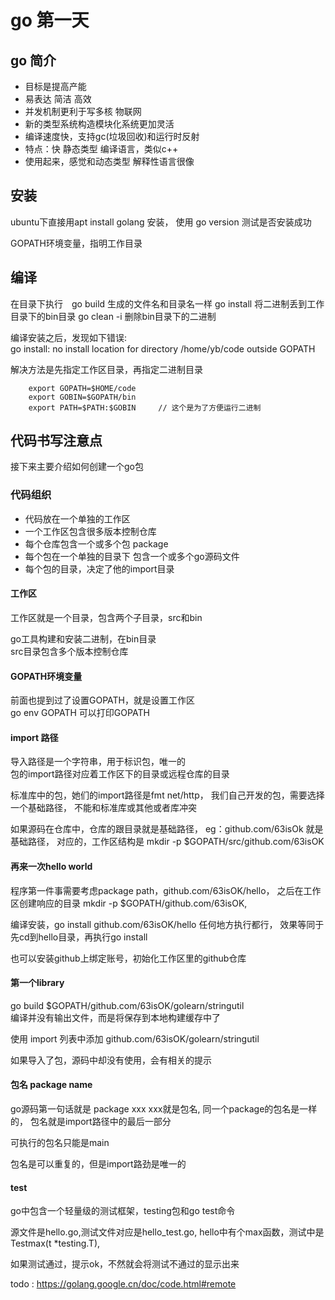# go 第一天

## go 简介
  
- 目标是提高产能
- 易表达 简洁 高效
- 并发机制更利于写多核 物联网
- 新的类型系统构造模块化系统更加灵活
- 编译速度快，支持gc(垃圾回收)和运行时反射
- 特点：快 静态类型 编译语言，类似c++
- 使用起来，感觉和动态类型 解释性语言很像

## 安装

ubuntu下直接用apt install golang 安装，
使用 go version 测试是否安装成功

GOPATH环境变量，指明工作目录

## 编译

在目录下执行　go build 生成的文件名和目录名一样
go install 将二进制丢到工作目录下的bin目录
go clean -i 删除bin目录下的二进制

编译安装之后，发现如下错误:  
go install: no install location for directory /home/yb/code outside GOPATH

解决方法是先指定工作区目录，再指定二进制目录
```shell
    export GOPATH=$HOME/code
    export GOBIN=$GOPATH/bin
    export PATH=$PATH:$GOBIN     // 这个是为了方便运行二进制
```

## 代码书写注意点

接下来主要介绍如何创建一个go包

### 代码组织

- 代码放在一个单独的工作区
- 一个工作区包含很多版本控制仓库
- 每个仓库包含一个或多个包 package
- 每个包在一个单独的目录下 包含一个或多个go源码文件 
- 每个包的目录，决定了他的import目录

#### 工作区

工作区就是一个目录，包含两个子目录，src和bin

go工具构建和安装二进制，在bin目录  
src目录包含多个版本控制仓库

#### GOPATH环境变量

前面也提到过了设置GOPATH，就是设置工作区  
go env GOPATH 可以打印GOPATH

#### import 路径

导入路径是一个字符串，用于标识包，唯一的  
包的import路径对应着工作区下的目录或远程仓库的目录

标准库中的包，她们的import路径是fmt net/http，
我们自己开发的包，需要选择一个基础路径，
不能和标准库或其他或者库冲突

如果源码在仓库中，仓库的跟目录就是基础路径，
eg：github.com/63isOk 就是基础路径，
对应的，工作区结构是 mkdir -p $GOPATH/src/github.com/63isOK

#### 再来一次hello world

程序第一件事需要考虑package path，github.com/63isOK/hello，
之后在工作区创建响应的目录 mkdir -p $GOPATH/github.com/63isOK,

编译安装，go install github.com/63isOK/hello 任何地方执行都行，
效果等同于先cd到hello目录，再执行go install

也可以安装github上绑定账号，初始化工作区里的github仓库

#### 第一个library

go build $GOPATH/github.com/63isOK/golearn/stringutil  
编译并没有输出文件，而是将保存到本地构建缓存中了

使用 import 列表中添加 github.com/63isOK/golearn/stringutil

如果导入了包，源码中却没有使用，会有相关的提示

#### 包名 package name

go源码第一句话就是 package xxx   xxx就是包名,
同一个package的包名是一样的，
包名就是import路径中的最后一部分

可执行的包名只能是main

包名是可以重复的，但是import路劲是唯一的

#### test

go中包含一个轻量级的测试框架，testing包和go test命令

源文件是hello.go,测试文件对应是hello_test.go,
hello中有个max函数，测试中是Testmax(t *testing.T),

如果测试通过，提示ok，不然就会将测试不通过的显示出来

todo : https://golang.google.cn/doc/code.html#remote












































































